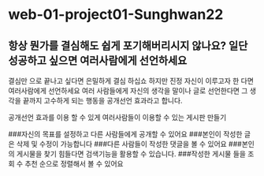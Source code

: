 # web-01-project01-Sunghwan22

## 항상 뭔가를 결심해도 쉽게 포기해버리시지 않나요? 일단 성공하고 싶으면 여러사람에게 선언하세요 
 결심만 으로 끝나고 싶다면 은밀하게 결심 하십쇼 하지만 진정 자신이 이루고자 한 다면 여러사람에게 선언하세요 
 여러 사람들에게 자신의 생각을 말이나 글로 선언한다면 그 생각을 끝까지 고수하게 되는 행동을 공개선언 효과라고 합니다. 

 공개선언 효과를 이용 할 수 있게 여러사람들이 이용할 수 있는 게시판 만들기 

###자신의 목표를 설정하고 다른 사람들에게 공개할 수 있어요
###본인이 작성한 글은 삭제 및 수정이 가능합니다
###다른 사람들이 작성한 댓글을 볼 수 있어요
###본인의 게시물을 찾기 힘들다면 검색기능을 활용할 수 있습니다.
###작성한 게시물 들을 조회 수 추천 순으로 정렬해서 볼 수 있어요
